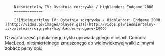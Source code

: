 
        Nieśmiertelny IV: Ostatnia rozgrywka / Highlander: Endgame 2000 
        =============
        
        [![Nieśmiertelny IV: Ostatnia rozgrywka / Highlander: Endgame 2000 ](http://vidos.pl/images/player.gif)](http://vidos.pl/niesmiertelny-iv-ostatnia-rozgrywka-highlander-endgame-2000)
        
        
 Czwarta część popularnego cyklu opowiadającego o losach Connora MacLeod, nieśmiertelnego zmuszonego do wielowiekowej walki z innymi zobacz pełny opis
    